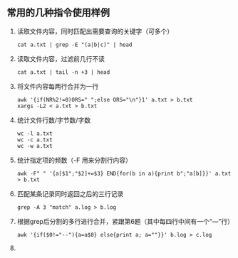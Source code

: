 ## 常用的几种指令使用样例

1. 读取文件内容，同时匹配出需要查询的关键字（可多个）

   ```
   cat a.txt | grep -E "(a|b|c)" | head
   ```

2. 读取文件内容，过滤前几行不读

   ```
   cat a.txt | tail -n +3 | head
   ```

3. 将文件内容每两行合并为一行

   ```
   awk '{if(NR%2!=0)ORS=" ";else ORS="\n"}1' a.txt > b.txt
   xargs -L2 < a.txt > b.txt
   ```

4. 统计文件行数/字节数/字数

   ```
   wc -l a.txt
   wc -c a.txt
   wc -w a.txt
   ```

5. 统计指定项的频数（-F 用来分割行内容）

   ```
   awk -F" " '{a[$1";"$2]+=$3} END{for(b in a){print b";"a[b]}}' a.txt > b.txt
   ```

6. 匹配某条记录同时返回之后的三行记录

   ```
   grep -A 3 "match" a.log > b.log
   ```

7. 根据grep后分割的多行进行合并，紧跟第6题（其中每四行中间有一个“—”行）

   ```
   awk '{if($0!="--"){a=a$0} else{print a; a=""}}' b.log > c.log
   ```

8. 
